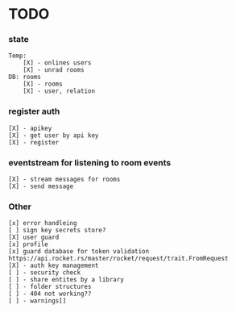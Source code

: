# TODO 
### state
    Temp:
        [X] - onlines users
        [X] - unrad rooms
    DB: rooms
        [X] - rooms
        [X] - user, relation


### register auth
    [X] - apikey
    [X] - get user by api key
    [X] - register

### eventstream for listening to room events
    [X] - stream messages for rooms
    [X] - send message

### Other
    [x] error handleing
    [ ] sign key secrets store?
    [X] user guard
    [x] profile
    [x] guard database for token validation https://api.rocket.rs/master/rocket/request/trait.FromRequest
    [X] - auth key management
    [ ] - security check
    [ ] - share entites by a library
    [ ] - folder structures
    [ ] - 404 not working??
    [ ] - warnings[]